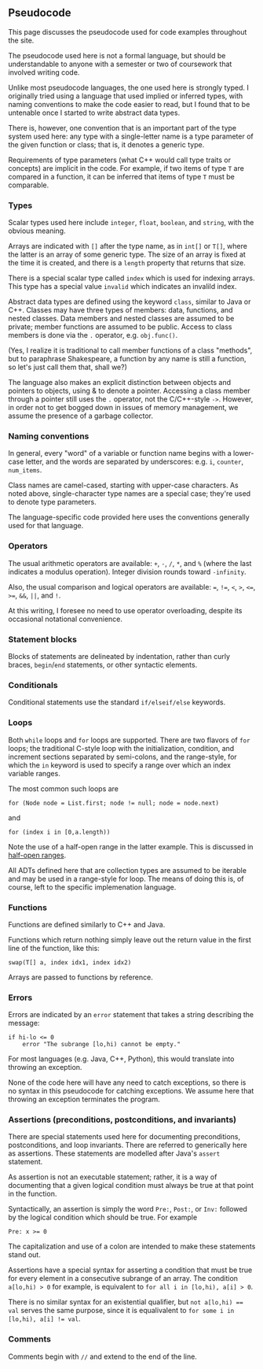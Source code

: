 ## Pseudocode

This page discusses the pseudocode
used for code examples throughout the site.

The pseudocode used here is not a formal language,
but should be understandable to anyone
with a semester or two of coursework
that involved writing code.

Unlike most pseudocode languages,
the one used here is strongly typed.
I originally tried using a language
that used implied or inferred types,
with naming conventions to make the
code easier to read, but I found that
to be untenable once I started to
write abstract data types.

There is, however,
one convention that is an important part
of the type system used here:
any type with a single-letter name
is a type parameter of the given
function or class;
that is, it denotes a generic type.

Requirements of type parameters
(what C++ would call type traits or concepts)
are implicit in the code.
For example, if two items of type `T`
are compared in a function,
it can be inferred that items of type `T`
must be comparable.

### Types

Scalar types used here
include `integer`, `float`, `boolean`, and `string`,
with the obvious meaning.

Arrays are indicated with `[]`
after the type name, as in `int[]`
or `T[]`, where the latter is an
array of some generic type.
The size of an array is fixed
at the time it is created,
and there is a `length`
property that returns that size.

There is a special scalar type
called `index` which is used for
indexing arrays.
This type has a special value
`invalid` which indicates an
invalild index.

Abstract data types are defined
using the keyword `class`,
similar to Java or C++.
Classes may have three
types of members:
data, functions, and nested classes.
Data members and nested classes
are assumed to be private;
member functions are assumed to be public.
Access to class members is done via
the `.` operator, e.g. `obj.func()`.

(Yes, I realize it is traditional
to call member functions of a class "methods",
but to paraphrase Shakespeare,
a function by any name
is still a function,
so let's just call them that, shall we?)

The language also makes an explicit
distinction between objects
and pointers to objects,
using & to denote a pointer.
Accessing a class member through a pointer
still uses the `.` operator,
not the C/C++-style `->`.
However, in order not to get bogged down
in issues of memory management,
we assume the presence of a garbage
collector.

### Naming conventions

In general, every "word" of a variable or function name
begins with a lower-case letter,
and the words are separated by underscores:
e.g. `i`, `counter`, `num_items`.

Class names are camel-cased,
starting with upper-case characters.
As noted above, single-character type names
are a special case;
they're used to denote
type parameters.

The language-specific code provided here
uses the conventions generally used
for that language.

### Operators

The usual arithmetic operators are available:
`+`, `-`, `/`, `*`, and `%`
(where the last indicates a modulus operation).
Integer division rounds toward `-infinity`.

Also, the usual comparison and logical
operators are available:
`=`, `!=`, `<`, `>`, `<=`, `>=`, `&&`, `||`, and `!`.

At this writing, I foresee no need
to use operator overloading,
despite its occasional
notational convenience.

### Statement blocks

Blocks of statements are delineated by indentation, rather than curly braces, `begin`/`end` statements, or other syntactic elements.
 
### Conditionals

Conditional statements use
the standard `if/elseif/else` keywords.

### Loops

Both `while` loops and `for` loops are supported.
There are two flavors of `for` loops;
the traditional C-style loop with
the initialization, condition, and increment sections
separated by semi-colons,
and the range-style, for which the `in`
keyword is used to specify a range
over which an index variable ranges.

The most common such loops are
```
for (Node node = List.first; node != null; node = node.next)
```
and
```
for (index i in [0,a.length))
```
Note the use of a half-open range in the latter example.
This is discussed in [half-open ranges](CS1/Half-open-ranges.md).

All ADTs defined here that are collection types
are assumed to be iterable
and may be used in a range-style
for loop.
The means of doing this is,
of course,
left to the specific implemenation language.

### Functions

Functions are defined similarly to C++ and Java.

Functions which return nothing simply leave out the return value in the first line of the function, like this:
```
swap(T[] a, index idx1, index idx2)
```
Arrays are passed to functions by reference.

### Errors

Errors are indicated by an `error` statement
that takes a string describing the message:
```
if hi-lo <= 0
    error "The subrange [lo,hi) cannot be empty."
```
For most languages (e.g. Java, C++, Python),
this would translate into throwing an exception.

None of the code here will have any need to catch exceptions,
so there is no syntax in this pseudocode
for catching exceptions.
We assume here that throwing an exception
terminates the program.

### Assertions (preconditions, postconditions, and invariants)

There are special statements used here
for documenting preconditions,
postconditions, and loop invariants.
There are referred to generically here
as assertions.
These statements are modelled after
Java's ```assert``` statement.

As assertion is not an executable statement;
rather, it is a way of documenting
that a given logical condition must always
be true at that point in the function.

Syntactically, an assertion is simply
the word `Pre:`,
`Post:`, or `Inv:`
followed by the logical condition which should be true.
For example
```
Pre: x >= 0
```
The capitalization and use of a colon
are intended to make these statements
stand out.

Assertions have a special syntax
for asserting a condition that must be true
for every element in a consecutive subrange
of an array.
The condition `a[lo,hi) > 0` for example,
is equivalent to `for all i in [lo,hi), a[i] > 0`.

There is no similar syntax for
an existential qualifier,
but `not a[lo,hi) == val`
serves the same purpose,
since it is equalivalent
to `for some i in [lo,hi), a[i] != val`.

### Comments

Comments begin with `//` and extend to the end of the line.
